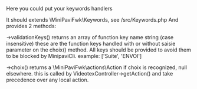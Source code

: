 
Here you could put your keywords handlers

It should extends \MiniPaviFwk\Keywords, see /src/Keywords.php
And provides 2 methods:

->validationKeys() returns an array of function key name string (case insensitive)
  these are the function keys handled with or without saisie parameter on the choix() method.
  All keys should be provided to avoid them to be blocked by MinipaviCli.
  example: ['Suite', 'ENVOI']

->choix() returns a \MiniPaviFwk\actions\Action if choix is recognized, null elsewhere.
  this is called by VideotexController->getAction() and take precedence over any local action.
